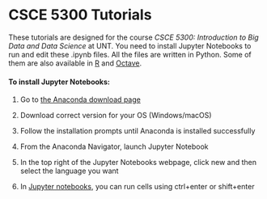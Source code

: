 # CSCE 5300 Tutorials
These tutorials are designed for the course *CSCE 5300: Introduction to Big Data and Data Science* at UNT.
You need to install Jupyter Notebooks to run and edit these .ipynb files. All the files are written in Python. Some of them are also available in [R](https://nbviewer.jupyter.org/github/comp180/Tutorials/tree/master/R/) and [Octave](https://nbviewer.jupyter.org/github/comp180/Tutorials/tree/master/Octave/).

#### To install Jupyter Notebooks:

1. Go to [the Anaconda download page]( https://www.anaconda.com/download/)

2. Download correct version for your OS (Windows/macOS)
    
3. Follow the installation prompts until Anaconda is installed successfully

4. From the Anaconda Navigator, launch Jupyter Notebook

5. In the top right of the Jupyter Notebooks webpage, click new and then select the language you want
    
6. In [Jupyter notebooks]( https://www.cheatography.com/weidadeyue/cheat-sheets/jupyter-notebook/), you can run cells using ctrl+enter or shift+enter
